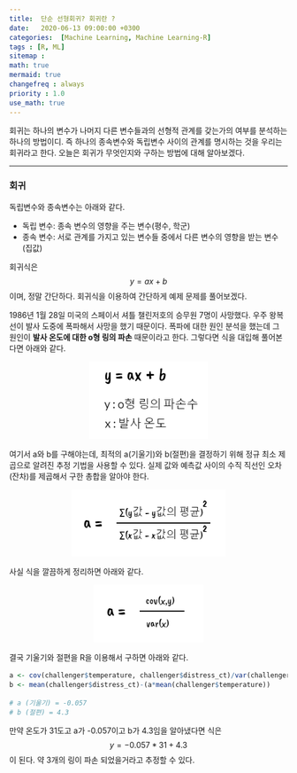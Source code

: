 ```yaml
---
title:  단순 선형회귀? 회귀란 ?
date:   2020-06-13 09:00:00 +0300
categories:  [Machine Learning, Machine Learning-R]
tags : [R, ML]
sitemap :
math: true
mermaid: true
changefreq : always
priority : 1.0
use_math: true
--- 
```



회귀는 하나의 변수가 나머지 다른 변수들과의 선형적 관계를 갖는가의 여부를 분석하는 하나의 방법이디. 즉 하나의 종속변수와 독립변수 사이의 관계를 명시하는 것을 우리는 회귀라고 한다. 오늘은 회귀가 무엇인지와 구하는 방법에 대해 알아보겠다.

---------


### 회귀

독립변수와 종속변수는 아래와 같다.


- 독립 변수: 종속 변수의 영향을 주는 변수(평수, 학군)
- 종속 변수: 서로 관계를 가지고 있는 변수들 중에서 다른 변수의 영향을 받는 변수 (집값)

회귀식은 $$y = ax + b$$ 이며, 정말 간단하다. 회귀식을 이용하여 간단하게 예제 문제를 풀어보겠다.   

1986년 1월 28일 미국의 스페이서 셔틀 챌린저호의 승무원 7명이 사망했다. 우주 왕복선이 발사 도중에 폭파해서 사망을 했기 때문이다. 폭파에 대한 원인 분석을 했는데 그 원인이 **발사 온도에 대한 o형 링의 파손** 때문이라고 한다. 그렇다면 식을 대입해 풀어본다면 아래와 같다. 


<center><img src="../assets/images/linear.png" ></center>


여기서 a와 b를 구해야는데, 최적의 a(기울기)와 b(절편)을 결정하기 위해 정규 최소 제곱으로 알려진 추정 기법을 사용할 수 있다. 실제 값와 예측값 사이의 수직 직선인 오차(잔차)를 제곱해서 구한 총합을 알아야 한다.


<center><img src="../assets/images/linear2.png" ></center>


사실 식을 깔끔하게 정리하면 아래와 같다.


<center><img src="../assets/images/linear3.png" ></center>

결국 기울기와 절편을 R을 이용해서 구하면 아래와 같다.


```r
a <- cov(challenger$temperature, challenger$distress_ct)/var(challenger$temperature)
b <- mean(challenger$distress_ct)-(a*mean(challenger$temperature))

# a (기울기) = -0.057
# b (절편) = 4.3
```

만약 온도가 31도고 a가 -0.057이고 b가 4.3임을 알아냈다면 식은 $$y = -0.057*31+4.3$$이 된다. 약 3개의 링이 파손 되었을거라고 추정할 수 있다. 


